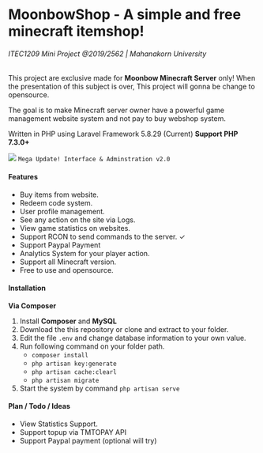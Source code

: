 <h1>MoonbowShop - A simple and free minecraft itemshop!</h1>
<h6>ITEC1209 Mini Project  @2019/2562 | Mahanakorn University</h6>
<p>
    This project are exclusive made for <b>Moonbow Minecraft Server</b> only! 
    When the presentation of this subject is over, This project will gonna be change to opensource.
</p>
<p>
    The goal is to make Minecraft server owner have a powerful game management website system and not pay to buy webshop system.
</p>
<p>
    Written in PHP using Laravel Framework 5.8.29 (Current)
    <b>Support PHP 7.3.0+</b>
</p>

<img src="https://gamelovemiku.com/imagestockcdn/itemshop.PNG">
<code>Mega Update! Interface & Adminstration v2.0</code>

<h4>Features</h4>
<p>
    <ul>
        <li>Buy items from website.</li>
        <li>Redeem code system.</li>
        <li>User profile management.</li>
        <li>See any action on the site via Logs.</li>
        <li>View game statistics on websites.</li>
        <li>Support RCON to send commands to the server. ✓</li>
        <li>Support Paypal Payment</li>
        <li>Analytics System for your player action.</li>
        <li>Support all Minecraft version.</li>
        <li>Free to use and opensource.</li>
    </ul>
</p>

<h4>Installation</h4>
<p>
    <b>Via Composer</b>
    <ol>
        <li>Install <b>Composer</b> and <b>MySQL</b></li>
        <li>Download the this repository or clone and extract to your folder.</li>
        <li>Edit the file <code>.env</code> and change database information to your own value.</li>
        <li>
            Run following command on your folder path.
            <ul>
                <li><code>composer install</code></li>
                <li><code>php artisan key:generate</code></li>
                <li><code>php artisan cache:clearl</code></li>
                <li><code>php artisan migrate</code></li>
            </ul>
        </li>
        <li>Start the system by command <code>php artisan serve</code></li>
    </ol>
</p>

<h4>Plan / Todo / Ideas</h4>
<p>
    <ul>
        <li>View Statistics Support.</li>
        <li>Support topup via TMTOPAY API</li>
        <li>Support Paypal payment (optional will try)</li>
    </ul>
</p>
